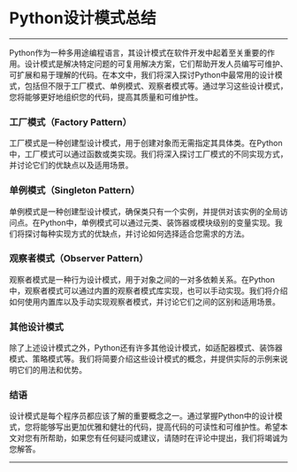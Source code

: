 # Python设计模式总结

---

Python作为一种多用途编程语言，其设计模式在软件开发中起着至关重要的作用。设计模式是解决特定问题的可复用解决方案，它们帮助开发人员编写可维护、可扩展和易于理解的代码。在本文中，我们将深入探讨Python中最常用的设计模式，包括但不限于工厂模式、单例模式、观察者模式等。通过学习这些设计模式，您将能够更好地组织您的代码，提高其质量和可维护性。

### 工厂模式（Factory Pattern）

工厂模式是一种创建型设计模式，用于创建对象而无需指定其具体类。在Python中，工厂模式可以通过函数或类实现。我们将深入探讨工厂模式的不同实现方式，并讨论它们的优缺点以及适用场景。

### 单例模式（Singleton Pattern）

单例模式是一种创建型设计模式，确保类只有一个实例，并提供对该实例的全局访问点。在Python中，单例模式可以通过元类、装饰器或模块级别的变量实现。我们将探讨每种实现方式的优缺点，并讨论如何选择适合您需求的方法。

### 观察者模式（Observer Pattern）

观察者模式是一种行为设计模式，用于对象之间的一对多依赖关系。在Python中，观察者模式可以通过内置的观察者模式库实现，也可以手动实现。我们将介绍如何使用内置库以及手动实现观察者模式，并讨论它们之间的区别和适用场景。

### 其他设计模式

除了上述设计模式之外，Python还有许多其他设计模式，如适配器模式、装饰器模式、策略模式等。我们将简要介绍这些设计模式的概念，并提供实际的示例来说明它们的用法和优势。

### 结语

设计模式是每个程序员都应该了解的重要概念之一。通过掌握Python中的设计模式，您将能够写出更加优雅和健壮的代码，提高代码的可读性和可维护性。希望本文对您有所帮助，如果您有任何疑问或建议，请随时在评论中提出，我们将竭诚为您解答。

---